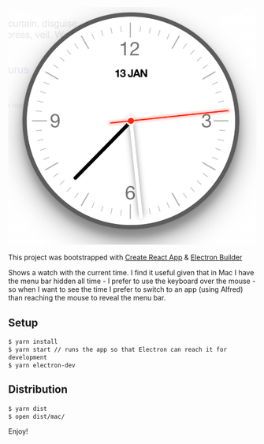 ![Watch app in action](watch_app.png "Watch app in action")

This project was bootstrapped with [Create React App](https://github.com/facebook/create-react-app) & [Electron Builder](https://github.com/electron-userland/electron-builder)

Shows a watch with the current time. I find it useful given that in Mac I have the menu bar hidden all time - I prefer to use the keyboard over the mouse - so when I want to see the time I prefer to switch to an app (using Alfred) than reaching the mouse to reveal the menu bar.

## Setup

```
$ yarn install
$ yarn start // runs the app so that Electron can reach it for development
$ yarn electron-dev
```

## Distribution

```
$ yarn dist
$ open dist/mac/
```

Enjoy!
